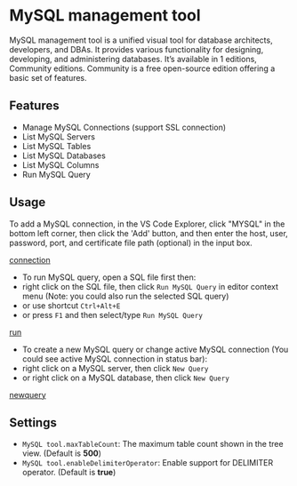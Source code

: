 # MySQL management tool

MySQL management tool  is a unified visual tool for database architects, developers, and DBAs. It provides various functionality for designing, developing, and administering databases. It’s available in 1 editions, Community editions. Community is a free open-source edition offering a basic set of features.

## Features

* Manage MySQL Connections (support SSL connection)
* List MySQL Servers
* List MySQL Tables
* List MySQL Databases
* List MySQL Columns
* Run MySQL Query



## Usage

 To add a MySQL connection, in the VS Code Explorer, click "MYSQL" in the bottom left corner, then click the 'Add' button, and then enter the host, user, password, port, and certificate file path (optional) in the input box.

 [connection](images/connection.png)

  * To run MySQL query, open a SQL file first then:
  * right click on the SQL file, then click `Run MySQL Query` in editor context menu (Note: you could also run the selected SQL query)
  * or use shortcut `Ctrl+Alt+E`
  * or press `F1` and then select/type `Run MySQL Query`

[run](images/run.png)

  * To create a new MySQL query or change active MySQL connection (You could see active MySQL connection in status bar):
  * right click on a MySQL server, then click `New Query`
  * or right click on a MySQL database, then click `New Query`

[newquery](images/newquery.png)


## Settings

* `MySQL tool.maxTableCount`: The maximum table count shown in the tree view. (Default is **500**)
* `MySQL tool.enableDelimiterOperator`: Enable support for DELIMITER operator. (Default is **true**)
